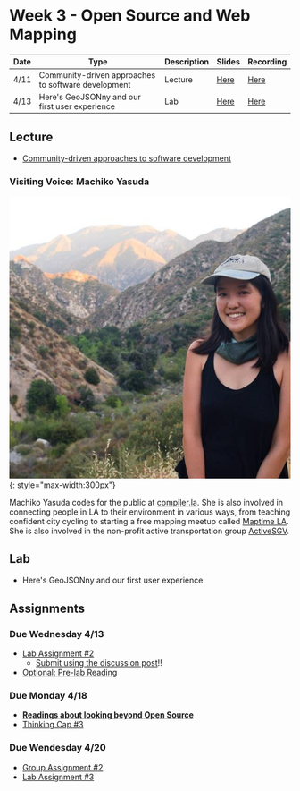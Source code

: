 # Week 3 - Open Source and Web Mapping

Date|Type|Description|Slides|Recording|
|---|----|-----------|------|---------|
|4/11|Community-driven approaches to software development|Lecture|[Here](../materials/AA191_S_W3_Lecture_3.pdf)|[Here](https://ucla.zoom.us/rec/share/-PPUt33bv-Wjv0SaclBmL0Clf0Pf8hd3eXjb87wlGpbVDpGJum2HrX0Zs9zdfdyV.vGJR0QBODIr6wyIf)|
|4/13|Here's GeoJSONny and our first user experience|Lab|[Here](../materials/AA191_S_W3_Lab_3.pdf)|[Here](https://ucla.zoom.us/rec/share/I6YwGNDhoQ3bQrJPMVMBkNwP_bOEHSrUl-r9l2uCmdmXiMV9J2OxxpSeYBtP0lfC.yW6VrIs4lr9Hz8Hw)|

## Lecture

- [Community-driven approaches to software development](../materials/AA191_S_W3_Lecture_3.pdf)

### Visiting Voice: Machiko Yasuda

![../media/machikoyasuda.jpg](../media/machikoyasuda.jpg){: style="max-width:300px"}

Machiko Yasuda codes for the public at [compiler.la](https://compiler.la/). She is also involved in connecting people in LA to their environment in various ways, from teaching confident city cycling to starting a free mapping meetup called [Maptime LA](https://maptimela.github.io/). She is also involved in the non-profit active transportation group [ActiveSGV](https://www.activesgv.org/).

## Lab

- Here's GeoJSONny and our first user experience

## Assignments

### Due Wednesday 4/13

- [Lab Assignment #2](../assignments/week2/lab_assignment.md)
  - [Submit using the discussion post](../help/submit.md)!!
- [Optional: Pre-lab Reading](../assignments/week3/prelab.md)

### Due Monday 4/18

- [**Readings about looking beyond Open Source**](../assignments/week3/reading.md)
- [Thinking Cap #3](https://github.com/albertkun/22S-ASIAAM-191A/discussions/10)

### Due Wendesday 4/20

- [Group Assignment #2](../assignments/week2/group_assignment.md)
- [Lab Assignment #3](../assignments/week3/lab_assignment.md)

